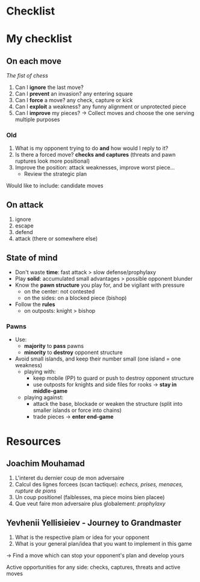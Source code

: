 Checklist
=========
# My checklist
## On each move
_The fist of chess_
1. Can I **ignore** the last move?
2. Can I **prevent** an invasion? any entering square
3. Can I **force** a move? any check, capture or kick
4. Can I **exploit** a weakness? any funny alignment or unprotected piece
5. Can I **improve** my pieces?
-> Collect moves and choose the one serving multiple purposes

### Old
1. What is my opponent trying to do **and** how would I reply to it?
2. Is there a forced move? **checks and captures** (threats and pawn ruptures look more positional)
3. Improve the position: attack weaknesses, improve worst piece...
   * Review the strategic plan
  
Would like to include: candidate moves

## On attack
1. ignore
2. escape
3. defend
4. attack (there or somewhere else)

## State of mind
* Don't waste **time**: fast attack > slow defense/prophylaxy
* Play **solid**: accumulated small advantages > possible opponent blunder
* Know the **pawn structure** you play for, and be vigilant with pressure
  * on the center: not contested
  * on the sides: on a blocked piece (bishop)
* Follow the **rules**
  * on outposts: knight > bishop
 
### Pawns
* Use:
  * **majority** to **pass** pawns
  * **minority** to **destroy** opponent structure
* Avoid small islands, and keep their number small (one island = one weakness)
  * playing with:
    * keep mobile (PP) to guard or push to destroy opponent structure
    * use outposts for knights and side files for rooks -> **stay in middle-game**
  * playing against:
    * attack the base, blockade or weaken the structure (split into smaller islands or force into chains)
    * trade pieces -> **enter end-game**

# Resources
## Joachim Mouhamad
  1. L'interet du dernier coup de mon adversaire
  2. Calcul des lignes forcees (scan tactique): _echecs, prises, menaces, rupture de pions_
  3. Un coup positionel (faiblesses, ma piece moins bien placee)
  4. Que veut faire mon adversaire plus globalement: _prophylaxy_

## Yevhenii Yellisieiev - Journey to Grandmaster
  1. What is the respective plam or idea for your opponent
  2. What is your general plan/idea that you want to implement in this game

-> Find a move which can stop your opponent's plan and develop yours

Active opportunities for any side: checks, captures, threats and active moves
